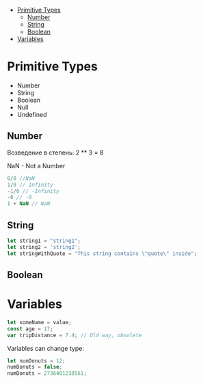 - [Primitive Types](#primitive-types)
  - [Number](#number)
  - [String](#string)
  - [Boolean](#boolean)
- [Variables](#variables)

# Primitive Types
- Number
- String
- Boolean
- Null
- Undefined

## Number
Возведение в степень: 2 ** 3 = 8

NaN - Not a Number
```javascript
0/0 //NaN
1/0 // Infinity
-1/0 // -Infinity
-0 // -0
1 + NaN // NaN
```
## String
```javascript
let string1 = "string1";
let string2 = 'string2';
let stringWithQuote = "This string contains \"quote\" inside";
```
## Boolean
# Variables
```javascript
let someName = value;
const age = 17;
var tripDistance = 7.4; // Old way, obsolete
```
Variables can change type:
```javascript
let numDonuts = 12;
numDonuts = false;
numDonuts = 2736401238561;
```
